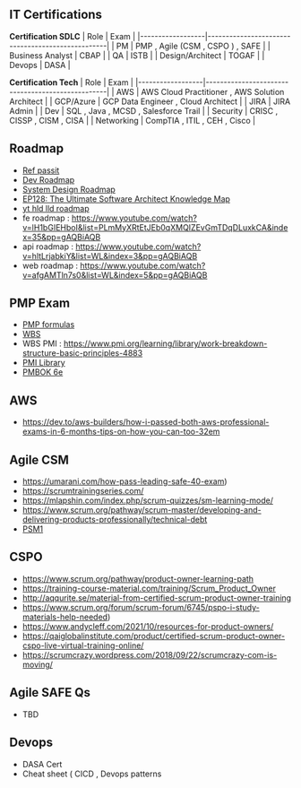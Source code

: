 
## IT Certifications

**Certification SDLC**
| Role             | Exam                                             |
|------------------|--------------------------------------------------|
| PM               | PMP , Agile (CSM , CSPO ) , SAFE                 |
| Business Analyst | CBAP                                             |
| QA               | ISTB                                             |
| Design/Architect | TOGAF                                            |
| Devops           | DASA                                             |

**Certification Tech**
| Role             | Exam                                             |
|------------------|--------------------------------------------------|
| AWS              | AWS Cloud Practitioner , AWS Solution Architect  |
| GCP/Azure        | GCP Data Engineer , Cloud Architect              |
| JIRA             | JIRA Admin                                       |
| Dev              | SQL , Java , MCSD , Salesforce Trail             |
| Security         | CRISC , CISSP , CISM , CISA                      |
| Networking       | CompTIA , ITIL , CEH , Cisco                     |


## Roadmap
* [Ref passit](https://passit.bg/en/certification-roadmaps/)
* [Dev Roadmap](https://roadmap.sh/)
* [System Design Roadmap](https://whimsical.com/system-design-roadmap-31C9vnRRATGW5Q95Krdciu)
* [EP128: The Ultimate Software Architect Knowledge Map](https://blog.bytebytego.com/p/ep128-the-ultimate-software-architect)
* [yt hld lld roadmap](https://www.youtube.com/watch?v=rliSgjoOFTs&list=PLmMyXRtEtJEZUAhYNKCpOBP5tlEP7Ky9h&index=5&pp=gAQBiAQB)
* fe roadmap : https://www.youtube.com/watch?v=lH1bGIEHboI&list=PLmMyXRtEtJEb0qXMQIZEvGmTDqDLuxkCA&index=35&pp=gAQBiAQB
* api roadmap : https://www.youtube.com/watch?v=hltLrjabkiY&list=WL&index=3&pp=gAQBiAQB
* web roadmap : https://www.youtube.com/watch?v=afgAMTln7s0&list=WL&index=5&pp=gAQBiAQB



## PMP Exam
* [PMP formulas](https://www.whizlabs.com/blog/pmp-formulas-for-pmp-certification-exam/)
* [WBS](https://www.brighthubpm.com/project-planning/2940-tips-for-building-a-work-breakdown-structure/)
* WBS PMI : https://www.pmi.org/learning/library/work-breakdown-structure-basic-principles-4883
* [PMI Library](https://www.pmi.org/learning/library/challenges-fixed-price-contracts-9640)
* [PMBOK 6e](https://prothoughts.co.in/wp-content/uploads/2022/06/a-guide-to-the-project-management-body-of-knowledge-6e.pdf)


## AWS
* https://dev.to/aws-builders/how-i-passed-both-aws-professional-exams-in-6-months-tips-on-how-you-can-too-32em

## Agile CSM
* https://umarani.com/how-pass-leading-safe-40-exam)
* https://scrumtrainingseries.com/
* https://mlapshin.com/index.php/scrum-quizzes/sm-learning-mode/
* https://www.scrum.org/pathway/scrum-master/developing-and-delivering-products-professionally/technical-debt
* [PSM1](https://www.scrum.org/forum/scrum-forum/7198/passes-psm1-938-first-attempt-experience-share-tips)

## CSPO
* https://www.scrum.org/pathway/product-owner-learning-path
* https://training-course-material.com/training/Scrum_Product_Owner
* http://aqqurite.se/material-from-certified-scrum-product-owner-training
* https://www.scrum.org/forum/scrum-forum/6745/pspo-i-study-materials-help-needed)
* https://www.andycleff.com/2021/10/resources-for-product-owners/
* https://qaiglobalinstitute.com/product/certified-scrum-product-owner-cspo-live-virtual-training-online/
* https://scrumcrazy.wordpress.com/2018/09/22/scrumcrazy-com-is-moving/

## Agile SAFE Qs
* TBD

## Devops
* DASA Cert
* Cheat sheet ( CICD , Devops patterns

